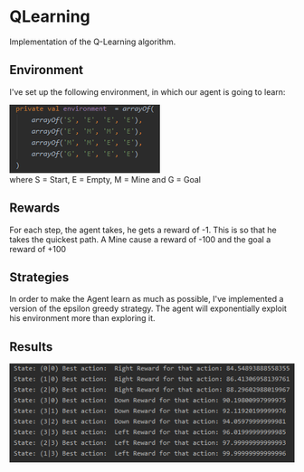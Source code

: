 # QLearning

Implementation of the Q-Learning algorithm. 

## Environment

I've set up the following environment, in which our agent is going to learn:

![Environment](https://github.com/ckainz11/QLearning/blob/master/images/environment.PNG)
<br>
where S = Start, E = Empty, M = Mine and G = Goal

## Rewards 

For each step, the agent takes, he gets a reward of -1. This is so that he takes the quickest path.
A Mine cause a reward of -100 and the goal a reward of +100

## Strategies

In order to make the Agent learn as much as possible, I've implemented a version of the epsilon greedy strategy. 
The agent will exponentially exploit his environment more than exploring it.

## Results

![Result](https://github.com/ckainz11/QLearning/blob/master/images/results.PNG)

